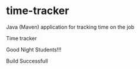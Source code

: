 # time-tracker
Java (Maven) application for tracking time on the job

Time tracker

Good Night Students!!!

Build Successfull
